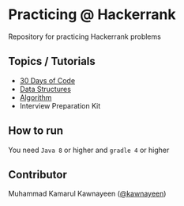 Practicing @ Hackerrank
=======================

Repository for practicing Hackerrank problems

Topics / Tutorials
-----------------
* [30 Days of Code](https://github.com/kawnayeen/hackerrank/tree/master/src/main/java/_30_days_of_code)
* [Data Structures](https://github.com/kawnayeen/hackerrank/tree/master/src/main/java/datastructure)
* [Algorithm](https://github.com/kawnayeen/hackerrank/tree/master/src/main/java/algorithm)
* Interview Preparation Kit

How to run
----------
You need `Java 8` or higher and `gradle 4` or higher

Contributor
-----------
Muhammad Kamarul Kawnayeen ([@kawnayeen](https://github.com/kawnayeen))
